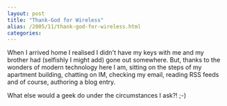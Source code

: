 ```yaml
---
layout: post
title: "Thank-God for Wireless"
alias: /2005/11/thank-god-for-wireless.html
categories:
---
```

When I arrived home I realised I didn't have my keys with me and my brother had (selfishly I might add) gone out somewhere. But, thanks to the wonders of modern technology here I am, sitting on the steps of my apartment building, chatting on IM, checking my email, reading RSS feeds and of course, authoring a blog entry.

What else would a geek do under the circumstances I ask?! ;-)
